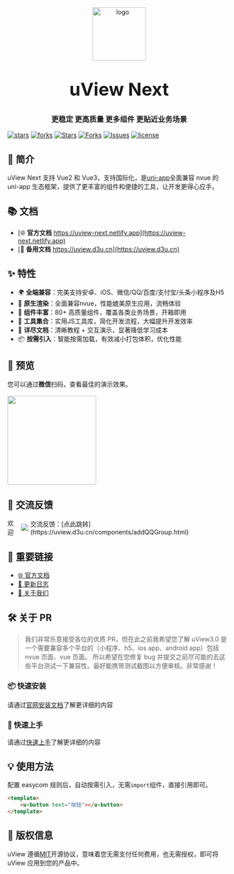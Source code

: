 <div align="center">
    <img alt="logo" src="http://uviewui.com/common/logo.png" width="120" height="120" style="margin-bottom: 10px;">
    <h1 style="margin: 30px 0 30px;font-weight: bold;font-size:40px;">uView Next</h1>
    <h3>更稳定 更高质量 更多组件 更贴近业务场景</h3>
</div>


[![stars](http://gitee.com/wakge/uview-next/badge/star.svg?theme=dark)](http://gitee.com/wakge/uview-next)
[![forks](http://gitee.com/wakge/uview-next/badge/fork.svg?theme=dark)](wakge/uview-next)
[![Stars](https://img.shields.io/github/stars/Yeloa/uview-next?logo=github&label=Stars&color=BA2127&labelColor=3E444F&style=flat&logoColor=white)](https://github.com/Yeloa/uview-next)
[![Forks](https://img.shields.io/github/forks/Yeloa/uview-next?logo=github&label=Forks&color=BA2127&labelColor=3E444F&style=flat&logoColor=white)](https://github.com/Yeloa/uview-next/fork)
[![Issues](https://img.shields.io/github/issues/Yeloa/uview-next?logo=github&label=Issues&color=BA2127&labelColor=3E444F&style=flat&logoColor=white)](https://github.com/Yeloa/uview-next/issues)
[![license](http://img.shields.io/badge/license-mit-red)](http://en.wikipedia.org/wiki/MIT_License)

## 📖 简介

uView Next 支持 Vue2 和 Vue3，支持国际化，是[uni-app](http://uniapp.dcloud.io/)全面兼容 nvue 的 uni-app 生态框架，提供了更丰富的组件和便捷的工具，让开发更得心应手。

## 📚 文档

- [🌐 **官方文档** https://uview-next.netlify.app](https://uview-next.netlify.app)
- [📄 **备用文档** https://uview.d3u.cn](https://uview.d3u.cn)



## ✨ 特性

- 🌍 **全端兼容**：完美支持安卓、iOS、微信/QQ/百度/支付宝/头条小程序及H5
- 🚀 **原生渲染**：全面兼容nvue，性能媲美原生应用，流畅体验
- 🧩 **组件丰富**：80+ 高质量组件，覆盖各类业务场景，开箱即用
- 🔧 **工具集合**：实用JS工具库，简化开发流程，大幅提升开发效率
- 📖 **详尽文档**：清晰教程 + 交互演示，显著降低学习成本
- 📦 **按需引入**：智能按需加载，有效减小打包体积，优化性能

## 📱 预览

您可以通过**微信**扫码，查看最佳的演示效果。
<br>
<br>
<img width="200" height="200" src="https://uview.d3u.cn/common/h5_qrcode.png" alt=""/>

## 💬 交流反馈

<p style="display:flex;align-items: center;">欢迎<img style="margin:0 5px" src="http://pub.idqqimg.com/wpa/images/group.png">交流反馈：[点此跳转](https://uview.d3u.cn/components/addQQGroup.html)
</p>

## 🔗 重要链接

-   [🌐 官方文档](https://uview.d3u.cn/)
-   [📝 更新日志](https://uview.d3u.cn/components/changelog.html)
-   [👥 关于我们](https://uview.d3u.cn/cooperation/about.html)

## 🛠️ 关于 PR

> 我们非常乐意接受各位的优质 PR，但在此之前我希望您了解 uView3.0 是一个需要兼容多个平台的（小程序、h5、ios app、android app）包括 nvue 页面、vue 页面。
> 所以希望在您修复 bug 并提交之前尽可能的去这些平台测试一下兼容性。最好能携带测试截图以方便审核。非常感谢！

### 📦 快速安装

请通过[官网安装文档](https://uview.d3u.cn/components/downloadSetting.html)了解更详细的内容

### 🚀 快速上手

请通过[快速上手](https://uview.d3u.cn/components/quickstart.html)了解更详细的内容

## 💡 使用方法

配置 easycom 规则后，自动按需引入，无需`import`组件，直接引用即可。

```html
<template>
    <u-button text="按钮"></u-button>
</template>
```

## 📄 版权信息

uView 遵循[MIT](http://en.wikipedia.org/wiki/MIT_License)开源协议，意味着您无需支付任何费用，也无需授权，即可将 uView 应用到您的产品中。
